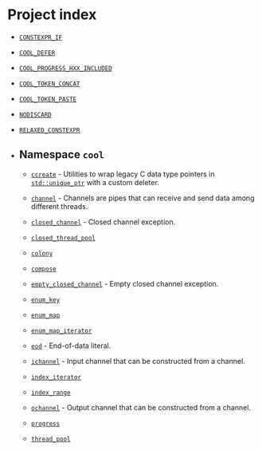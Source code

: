 ---
---

# Project index

  - [`CONSTEXPR_IF`](doc_colony.html#standardese-colony-hpp)

  - [`COOL_DEFER`](doc_defer.html#standardese-defer-hpp)

  - [`COOL_PROGRESS_HXX_INCLUDED`](doc_progress.html#standardese-progress-hpp)

  - [`COOL_TOKEN_CONCAT`](doc_defer.html#standardese-defer-hpp)

  - [`COOL_TOKEN_PASTE`](doc_defer.html#standardese-defer-hpp)

  - [`NODISCARD`](doc_colony.html#standardese-colony-hpp)

  - [`RELAXED_CONSTEXPR`](doc_colony.html#standardese-colony-hpp)

  - ## Namespace `cool`
    
      - [`ccreate`](doc_ccreate.html#standardese-cool__ccreate-T-R--T--R----T---T--) - Utilities to wrap legacy C data type pointers in [`std::unique_ptr`](http://en.cppreference.com/mwiki/index.php?title=Special%3ASearch&search=std::unique_ptr) with a custom deleter.
    
      - [`channel`](doc_channel.html#standardese-cool__channel-T-) - Channels are pipes that can receive and send data among different threads.
    
      - [`closed_channel`](doc_channel.html#standardese-cool__closed_channel) - Closed channel exception.
    
      - [`closed_thread_pool`](doc_thread_pool.html#standardese-cool)
    
      - [`colony`](doc_colony.html#standardese-cool)
    
      - [`compose`](doc_compose.html#standardese-cool)
    
      - [`empty_closed_channel`](doc_channel.html#standardese-cool__empty_closed_channel) - Empty closed channel exception.
    
      - [`enum_key`](doc_enum_map.html#standardese-cool)
    
      - [`enum_map`](doc_enum_map.html#standardese-cool)
    
      - [`enum_map_iterator`](doc_enum_map.html#standardese-cool)
    
      - [`eod`](doc_channel.html#standardese-cool__eod) - End-of-data literal.
    
      - [`ichannel`](doc_channel.html#standardese-cool__ichannel-T-) - Input channel that can be constructed from a channel.
    
      - [`index_iterator`](doc_indices.html#standardese-cool)
    
      - [`index_range`](doc_indices.html#standardese-cool)
    
      - [`ochannel`](doc_channel.html#standardese-cool__ochannel-T-) - Output channel that can be constructed from a channel.
    
      - [`progress`](doc_progress.html#standardese-cool)
    
      - [`thread_pool`](doc_thread_pool.html#standardese-cool)
